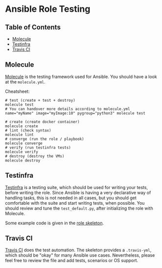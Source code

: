 # Ansible Role Testing

## Table of Contents

-   [Molecule](Molecule)
-   [Testinfra](Testinfra)
-   [Travis CI](Travis_CI)

## Molecule

[Molecule](https://molecule.readthedocs.io/en/stable/) is the testing framework
used for Ansible. You should have a look at the `molecule.yml`.

Cheatsheet:

```
# test (create + test + destroy)
molecule test
# You can handover more details according to molecule.yml
name="myName" image="myImage:10" pygroup="python3" molecule test

# create (create docker container)
molecule create
# lint (check syntax)
molecule lint
# converge (run the role / playbook)
molecule converge
# verify (run testinfra tests)
molecule verify
# destroy (destroy the VMs)
molecule destroy
```

## Testinfra

[Testinfra](https://testinfra.readthedocs.io/en/stable/) is a testing suite,
which should be used for writing your tests, before writing the role. Since
Ansible is having a very declarative way of handling tasks, this is not needed
in all cases, but you should get comfortable with the suite and start writing
tests, when possible. You should review and tune the `test_default.py`, after
initializing the role with Molecule.

Some example code is given in the
[role skeleton](role/molecule/default/test_default.py).

## Travis CI

[Travis CI](travis-ci.com) does the test automation. The skeleton provides a
`.travis-yml`, which should be "okay" for many Ansible use cases. Nevertheless,
please feel free to review the file and add tests, scenarios or OS support.
